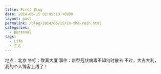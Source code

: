 ```yaml
---
title: First Blog
date: 2014-06-15 01:05:13 +0800
layout: post
permalink: /blog/2014/06/15/in-the-rain.html
categories:
  - personal
tags:
  - Life
  - 生活
---
```

地点：北京
坐标：致真大厦
事件：新型冠状病毒不知何时散去
不过，大吉大利，我的个人博客上线了！